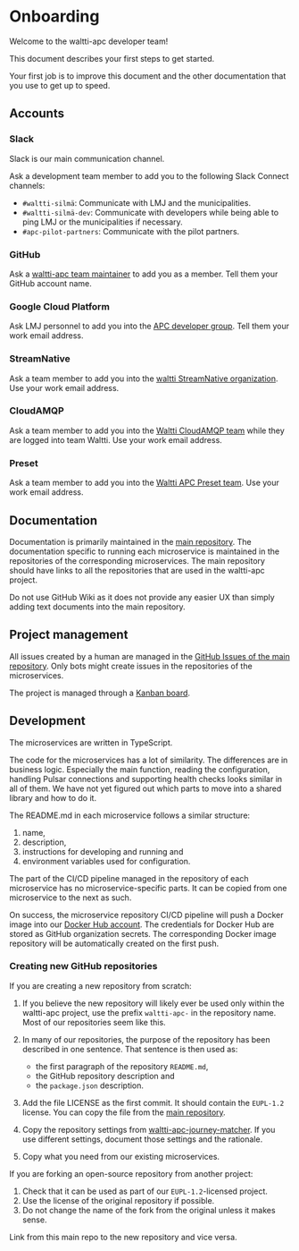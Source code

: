 # Onboarding

Welcome to the waltti-apc developer team!

This document describes your first steps to get started.

Your first job is to improve this document and the other documentation that you use to get up to speed.

## Accounts

### Slack

Slack is our main communication channel.

Ask a development team member to add you to the following Slack Connect channels:

- `#waltti-silmä`: Communicate with LMJ and the municipalities.
- `#waltti-silmä-dev`: Communicate with developers while being able to ping LMJ or the municipalities if necessary.
- `#apc-pilot-partners`: Communicate with the pilot partners.

### GitHub

Ask a [waltti-apc team maintainer](https://github.com/orgs/tvv-lippu-ja-maksujarjestelma-oy/teams/waltti-apc/members) to add you as a member.
Tell them your GitHub account name.

### Google Cloud Platform

Ask LMJ personnel to add you into the [APC developer group](https://console.cloud.google.com/iam-admin/iam?folder=934719793254).
Tell them your work email address.

### StreamNative

Ask a team member to add you into the [waltti StreamNative organization](https://console.streamnative.cloud/users?org=waltti).
Use your work email address.

### CloudAMQP

Ask a team member to add you into the [Waltti CloudAMQP team](https://customer.cloudamqp.com/team) while they are logged into team Waltti.
Use your work email address.

### Preset

Ask a team member to add you into the [Waltti APC Preset team](https://manage.app.preset.io/app/teams/21db4948/members).
Use your work email address.

## Documentation

Documentation is primarily maintained in the [main repository](https://github.com/tvv-lippu-ja-maksujarjestelma-oy/waltti-apc).
The documentation specific to running each microservice is maintained in the repositories of the corresponding microservices.
The main repository should have links to all the repositories that are used in the waltti-apc project.

Do not use GitHub Wiki as it does not provide any easier UX than simply adding text documents into the main repository.

## Project management

All issues created by a human are managed in the [GitHub Issues of the main repository](https://github.com/tvv-lippu-ja-maksujarjestelma-oy/waltti-apc/issues).
Only bots might create issues in the repositories of the microservices.

The project is managed through a [Kanban board](https://github.com/orgs/tvv-lippu-ja-maksujarjestelma-oy/projects/1/views/1).

## Development

The microservices are written in TypeScript.

The code for the microservices has a lot of similarity.
The differences are in business logic.
Especially the main function, reading the configuration, handling Pulsar connections and supporting health checks looks similar in all of them.
We have not yet figured out which parts to move into a shared library and how to do it.

The README.md in each microservice follows a similar structure:

1. name,
1. description,
1. instructions for developing and running and
1. environment variables used for configuration.

The part of the CI/CD pipeline managed in the repository of each microservice has no microservice-specific parts.
It can be copied from one microservice to the next as such.

On success, the microservice repository CI/CD pipeline will push a Docker image into our [Docker Hub account](https://hub.docker.com/u/tvvlmj).
The credentials for Docker Hub are stored as GitHub organization secrets.
The corresponding Docker image repository will be automatically created on the first push.

### Creating new GitHub repositories

If you are creating a new repository from scratch:

1. If you believe the new repository will likely ever be used only within the waltti-apc project, use the prefix `waltti-apc-` in the repository name.
   Most of our repositories seem like this.
1. In many of our repositories, the purpose of the repository has been described in one sentence.
   That sentence is then used as:

   - the first paragraph of the repository `README.md`,
   - the GitHub repository description and
   - the `package.json` description.

1. Add the file LICENSE as the first commit.
   It should contain the `EUPL-1.2` license.
   You can copy the file from the [main repository](https://github.com/tvv-lippu-ja-maksujarjestelma-oy/waltti-apc/blob/main/LICENSE).
1. Copy the repository settings from [waltti-apc-journey-matcher](https://github.com/tvv-lippu-ja-maksujarjestelma-oy/waltti-apc-journey-matcher/settings).
   If you use different settings, document those settings and the rationale.
1. Copy what you need from our existing microservices.

If you are forking an open-source repository from another project:

1. Check that it can be used as part of our `EUPL-1.2`-licensed project.
1. Use the license of the original repository if possible.
1. Do not change the name of the fork from the original unless it makes sense.

Link from this main repo to the new repository and vice versa.
